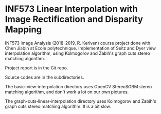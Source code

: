 # INF573 Linear Interpolation with Image Rectification and Disparity Mapping

INF573 Image Analysis (2018-2019, R. Keriven) course project done with Chen Jiabin at Ecole polytechnique.
Implementation of Seitz and Dyer view interpolation algorithm, using Kolmogorov and Zabih's graph cuts stereo matching algorithm.

Project report is in the Git repo.

Source codes are in the subdirectories. 

The basic-view-interpolation directory uses OpenCV StereoSGBM stereo matching algorithm, and don't work a lot on our own pictures.

The graph-cuts-linear-interpolation directory uses Kolmogorov and Zabih's graph cuts stereo matching algorithm. It is a bit slow.
